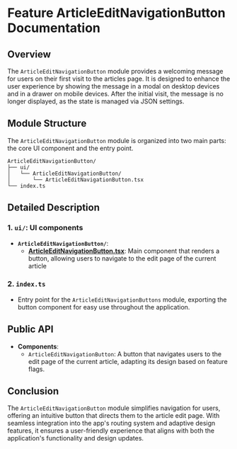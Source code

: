 # Feature ArticleEditNavigationButton Documentation

## Overview

The `ArticleEditNavigationButton` module provides a welcoming message for users on their first visit to the articles page. It is designed to enhance the user experience by showing the message in a modal on desktop devices and in a drawer on mobile devices. After the initial visit, the message is no longer displayed, as the state is managed via JSON settings.

## Module Structure

The `ArticleEditNavigationButton` module is organized into two main parts: the core UI component and the entry point.

```text
ArticleEditNavigationButton/
├── ui/
│   └── ArticleEditNavigationButton/
│       └── ArticleEditNavigationButton.tsx
└── index.ts
```

## Detailed Description

### 1. `ui/`: UI components
- **`ArticleEditNavigationButton/`**:
    - [**ArticleEditNavigationButton.tsx**](./ui/ArticleEditNavigationButton/README.md): Main component that renders a button, allowing users to navigate to the edit page of the current article

### 2. `index.ts`
- Entry point for the `ArticleEditNavigationButtons` module, exporting the button component for easy use throughout the application.

## Public API
- **Components**:
    - `ArticleEditNavigationButton`: A button that navigates users to the edit page of the current article, adapting its design based on feature flags.

## Conclusion
The `ArticleEditNavigationButton` module simplifies navigation for users, offering an intuitive button that directs them to the article edit page. With seamless integration into the app's routing system and adaptive design features, it ensures a user-friendly experience that aligns with both the application's functionality and design updates.
